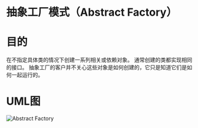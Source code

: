 # 抽象工厂模式（Abstract Factory）

# 目的
在不指定具体类的情况下创建一系列相关或依赖对象。 通常创建的类都实现相同的接口。 抽象工厂的客户并不关心这些对象是如何创建的，它只是知道它们是如何一起运行的。

# UML图
![Abstract Factory](https://cdn.learnku.com/uploads/images/201905/27/1/BMhC0s5JAh.png!large)
